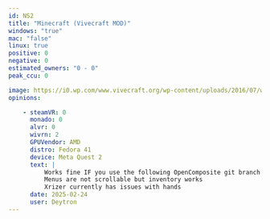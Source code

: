 ```yaml
---
id: NS2
title: "Minecraft (Vivecraft MOD)"
windows: "true"
mac: "false"
linux: true
positive: 0
negative: 0
estimated_owners: "0 - 0"
peak_ccu: 0

image: https://i0.wp.com/www.vivecraft.org/wp-content/uploads/2016/07/wesYwME.png?w=650&ssl=1
opinions:

    - steamVR: 0
      monado: 0
      alvr: 0
      wivrn: 2
      GPUVendor: AMD
      distro: Fedora 41
      device: Meta Quest 2
      text: |
          Works fine IF you use the following OpenComposite git branch : https://gitlab.com/OrionMoonclaw/OpenOVR/-/tree/priorities t ofix input getting stuck (use Envision to easily switch branch)
          Menus are not scrollable but inventory works
          Xrizer currently has issues with hands
      date: 2025-02-24
      user: Deytron
---
```

